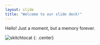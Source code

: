 ```yaml
---
layout: slide
title: "Welcome to our slide deck!"
---
```


Hello! Just a moment, but a memory forever.

![skitchtocat](https://octodex.github.com/images/dojocat.png)
{: .center}
